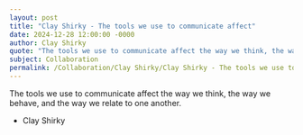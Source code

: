 ```yaml
---
layout: post
title: "Clay Shirky - The tools we use to communicate affect"
date: 2024-12-28 12:00:00 -0000
author: Clay Shirky
quote: "The tools we use to communicate affect the way we think, the way we behave, and the way we relate to one another."
subject: Collaboration
permalink: /Collaboration/Clay Shirky/Clay Shirky - The tools we use to communicate affect
---
```


The tools we use to communicate affect the way we think, the way we behave, and the way we relate to one another.

- Clay Shirky
